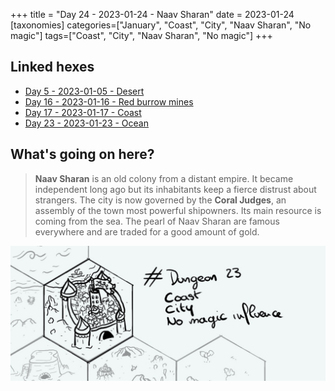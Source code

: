 +++
title = "Day 24 - 2023-01-24 - Naav Sharan"
date = 2023-01-24
[taxonomies]
categories=["January", "Coast", "City", "Naav Sharan", "No magic"]
tags=["Coast", "City", "Naav Sharan", "No magic"]
+++

## Linked hexes

- [Day 5  - 2023-01-05 - Desert](../day-5)
- [Day 16 - 2023-01-16 - Red burrow mines](../day-16)
- [Day 17 - 2023-01-17 - Coast](../day-17)
- [Day 23 - 2023-01-23 - Ocean](../day-23)


## What's going on here?
> **Naav Sharan** is an old colony from a distant empire. It became independent long ago but its inhabitants keep a fierce distrust about strangers.
> The city is now governed by the **Coral Judges**, an assembly of the town most powerful shipowners. 
> Its main resource is coming from the sea. The pearl of Naav Sharan are famous everywhere and are traded for a good amount of gold.

![day24](../day24.jpeg)
